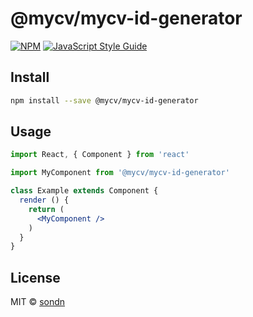 # @mycv/mycv-id-generator

> 

[![NPM](https://img.shields.io/npm/v/@mycv/mycv-id-generator.svg)](https://www.npmjs.com/package/@mycv/mycv-id-generator) [![JavaScript Style Guide](https://img.shields.io/badge/code_style-standard-brightgreen.svg)](https://standardjs.com)

## Install

```bash
npm install --save @mycv/mycv-id-generator
```

## Usage

```jsx
import React, { Component } from 'react'

import MyComponent from '@mycv/mycv-id-generator'

class Example extends Component {
  render () {
    return (
      <MyComponent />
    )
  }
}
```

## License

MIT © [sondn](https://github.com/sondn)
